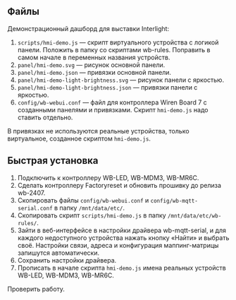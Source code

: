 ## Файлы
Демонстрационный дашборд для выставки Interlight:
1. `scripts/hmi-demo.js` — скрипт виртуального устройства с логикой панели. Положить в папку со скриптами wb-rules. Поправить в самом начале в переменных названия устройств.
2. `panel/hmi-demo.svg` — рисунок основной панели.
3. `panel/hmi-demo.json` — привязки основной панели.
4. `panel/hmi-demo-light-brightness.svg` — рисунок панели с яркостью.
5. `panel/hmi-demo-light-brightness.json` — привязки панели с яркостью.
6. `config/wb-webui.conf` — файл для контроллера Wiren Board 7 с созданными панелями и привязками. Скрипт `hmi-demo.js` надо ставить отдельно.

В привязках не используются реальные устройства, только виртуальное, созданное скриптом `hmi-demo.js`.

## Быстрая установка
1. Подключить к контроллеру WB-LED, WB-MDM3, WB-MR6C.
2. Сделать контроллеру Factoryreset и обновить прошивку до релиза wb-2407.
3. Скопировать файлы `config/wb-webui.conf` и `config/wb-mqtt-serial.conf` в папку `/mnt/data/etc/`.
4. Скопировать скрипт `scripts/hmi-demo.js` в папку `/mnt/data/etc/wb-rules/`.
5. Зайти в веб-интерфейсе в настройки драйвера wb-mqtt-serial, и для каждого недоступного устройства нажать кнопку «Найти» и выбрать своё. Настройки связи, адреса и конфигурация маппинг-матрицы запишутся автоматически.
6. Сохранить настройки драйвера.
7. Прописать в начале скрипта `hmi-demo.js` имена реальных устройств WB-LED, WB-MDM3, WB-MR6C.

Проверить работу.
